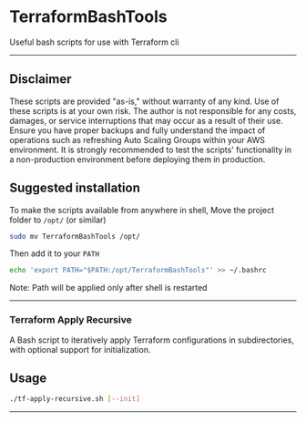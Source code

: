# TerraformBashTools
Useful bash scripts for use with Terraform cli
***

## Disclaimer

These scripts are provided "as-is," without warranty of any kind. Use of these scripts is at your own risk. The author is not responsible for any costs, damages, or service interruptions that may occur as a result of their use. Ensure you have proper backups and fully understand the impact of operations such as refreshing Auto Scaling Groups within your AWS environment. It is strongly recommended to test the scripts' functionality in a non-production environment before deploying them in production.

## Suggested installation
To make the scripts available from anywhere in shell, Move the project folder to `/opt/` (or similar)
```bash
sudo mv TerraformBashTools /opt/
```
Then add it to your `PATH`
```bash
echo 'export PATH="$PATH:/opt/TerraformBashTools"' >> ~/.bashrc
```
Note: Path will be applied only after shell is restarted
***
### Terraform Apply Recursive

A Bash script to iteratively apply Terraform configurations in subdirectories, with optional support for initialization.

## Usage
```bash
./tf-apply-recursive.sh [--init]
```
***
